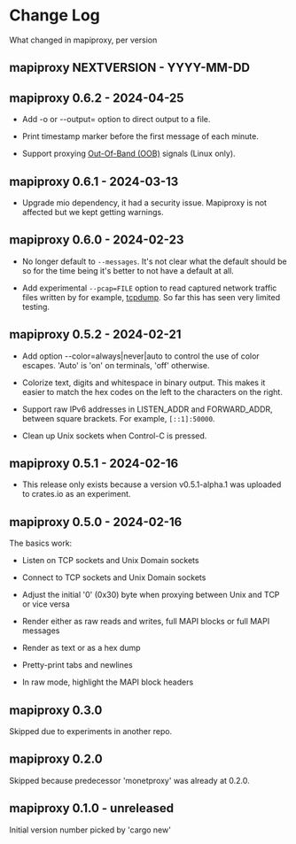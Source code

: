 # Change Log

What changed in mapiproxy, per version


## mapiproxy NEXTVERSION - YYYY-MM-DD


## mapiproxy 0.6.2 - 2024-04-25

- Add -o or --output= option to direct output to a file.

- Print timestamp marker before the first message of each minute.

- Support proxying [Out-Of-Band (OOB)][OOB] signals (Linux only).

[OOB]: https://en.wikipedia.org/wiki/Transmission_Control_Protocol#Out-of-band_data


## mapiproxy 0.6.1 - 2024-03-13

- Upgrade mio dependency, it had a security issue.
  Mapiproxy is not affected but we kept getting warnings.


## mapiproxy 0.6.0 - 2024-02-23

- No longer default to `--messages`. It's not clear what the default should
  be so for the time being it's better to not have a default at all.

- Add experimental `--pcap=FILE` option to read captured network traffic files
  written by for example, [tcpdump](https://www.tcpdump.org/).
  So far this has seen very limited testing.


## mapiproxy 0.5.2 - 2024-02-21

- Add option --color=always|never|auto to control the use of color escapes.
  'Auto' is 'on' on terminals, 'off' otherwise.

- Colorize text, digits and whitespace in binary output. This makes it easier
  to match the hex codes on the left to the characters on the right.

- Support raw IPv6 addresses in LISTEN_ADDR and FORWARD_ADDR, between square brackets.
  For example, `[::1]:50000`.

- Clean up Unix sockets when Control-C is pressed.


## mapiproxy 0.5.1 - 2024-02-16

- This release only exists because a version v0.5.1-alpha.1
  was uploaded to crates.io as an experiment.


## mapiproxy 0.5.0 - 2024-02-16

The basics work:

- Listen on TCP sockets and Unix Domain sockets

- Connect to TCP sockets and Unix Domain sockets

- Adjust the initial '0' (0x30) byte when proxying between Unix and TCP or vice
  versa

- Render either as raw reads and writes, full MAPI blocks or full MAPI messages

- Render as text or as a hex dump

- Pretty-print tabs and newlines

- In raw mode, highlight the MAPI block headers


## mapiproxy 0.3.0

Skipped due to experiments in another repo.


## mapiproxy 0.2.0

Skipped because predecessor 'monetproxy' was already at 0.2.0.


## mapiproxy 0.1.0 - unreleased

Initial version number picked by 'cargo new'
